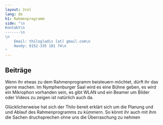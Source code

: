 ```yaml
---
layout: 2col
lang: de
h1: Rahmenprogramm
side: "\n
Kontakt\n
-------\n
\n
    Email: thilogladis [at] gmail.com\n
    Handy: 0152-335 181 74\n
"
---
```


Beiträge
--------

Wenn ihr etwas zu dem Rahmenprogramm beisteuern möchtet, dürft ihr das gerne machen. Im Nymphenburger Saal wird es eine Bühne geben, es wird ein Mikrophon vorhanden sein, es gibt WLAN und ein Beamer um Bilder oder Videos zu zeigen ist natürlich auch da.

Glücklicherweise hat sich der Thilo bereit erklärt sich um die Planung und und Ablauf des Rahmenprogramms zu kümmern. So könnt ihr auch mit ihm die Sachen druchsprechen ohne uns die Überraschung zu nehmen


